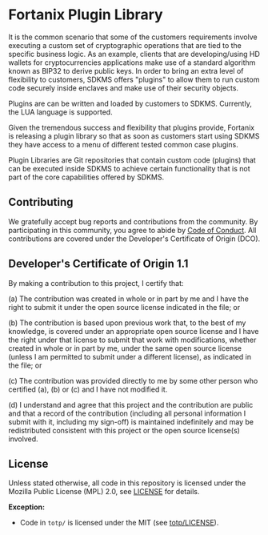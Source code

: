 # Fortanix Plugin Library

It is the common scenario that some of the customers requirements involve
executing a custom set of cryptographic operations that are tied to the
specific business logic. As an example, clients that are developing/using HD
wallets for cryptocurrencies applications make use of a standard algorithm
known as BIP32 to derive public keys. In order to bring an extra level of
flexibility to customers, SDKMS offers "plugins" to allow them to run custom
code securely inside enclaves and make use of their security objects.

Plugins are can be written and loaded by customers to SDKMS. Currently, the
LUA language is supported.

Given the tremendous success and flexibility that plugins provide, Fortanix is
releasing a plugin library so that as soon as customers start using SDKMS they
have access to a menu of different tested common case plugins.

Plugin Libraries are Git repositories that contain custom code (plugins) that
can be executed inside SDKMS to achieve certain functionality that is not part
of the core capabilities offered by SDKMS.

## Contributing

We gratefully accept bug reports and contributions from the community.
By participating in this community, you agree to abide by [Code of Conduct](./CODE_OF_CONDUCT.md).
All contributions are covered under the Developer's Certificate of Origin (DCO).

## Developer's Certificate of Origin 1.1

By making a contribution to this project, I certify that:

(a) The contribution was created in whole or in part by me and I
have the right to submit it under the open source license
indicated in the file; or

(b) The contribution is based upon previous work that, to the best
of my knowledge, is covered under an appropriate open source
license and I have the right under that license to submit that
work with modifications, whether created in whole or in part
by me, under the same open source license (unless I am
permitted to submit under a different license), as indicated
in the file; or

(c) The contribution was provided directly to me by some other
person who certified (a), (b) or (c) and I have not modified
it.

(d) I understand and agree that this project and the contribution
are public and that a record of the contribution (including all
personal information I submit with it, including my sign-off) is
maintained indefinitely and may be redistributed consistent with
this project or the open source license(s) involved.

## License

Unless stated otherwise, all code in this repository is licensed under the Mozilla Public License (MPL) 2.0, see [LICENSE](./LICENSE) for details.

**Exception:**

- Code in `totp/` is licensed under the MIT (see [totp/LICENSE](./totp/LICENSE)).
